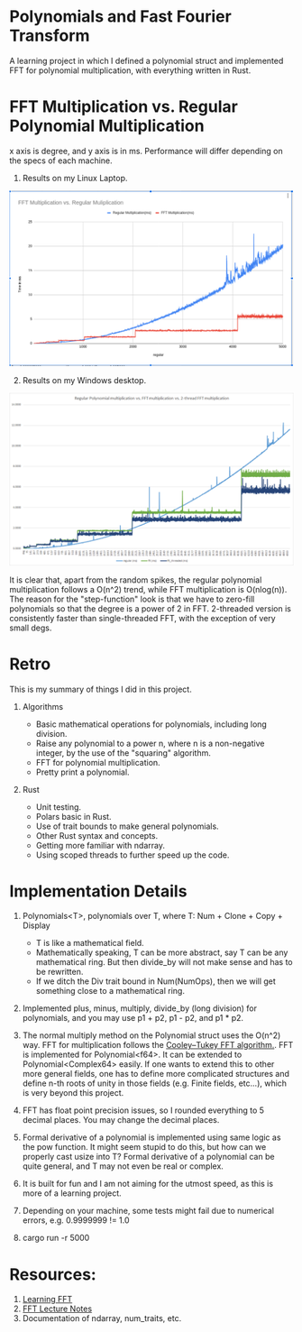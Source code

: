 # Polynomials and Fast Fourier Transform

A learning project in which I defined a polynomial struct and implemented FFT for polynomial multiplication, with everything written in Rust.

# FFT Multiplication vs. Regular Polynomial Multiplication

x axis is degree, and y axis is in ms. Performance will differ depending on the specs of each machine.

1. Results on my Linux Laptop.

![test results](/pic/fft_perf.png)

2. Results on my Windows desktop.

![test results2](/pic/fft_perf_2.png)

It is clear that, apart from the random spikes, the regular polynomial multiplication follows a O(n^2) trend, while FFT multiplication is O(nlog(n)). The reason for the "step-function" look is that we have to zero-fill polynomials so that the degree is a power of 2 in FFT. 2-threaded version is consistently faster than single-threaded FFT, with the exception of very small degs.

# Retro

This is my summary of things I did in this project.

1. Algorithms
    - Basic mathematical operations for polynomials, including long division.
    - Raise any polynomial to a power n, where n is a non-negative integer, by the use of the "squaring" algorithm. 
    - FFT for polynomial multiplication.
    - Pretty print a polynomial.

2. Rust
    - Unit testing.
    - Polars basic in Rust.
    - Use of trait bounds to make general polynomials.
    - Other Rust syntax and concepts.
    - Getting more familiar with ndarray.
    - Using scoped threads to further speed up the code.
    
# Implementation Details

1. Polynomials\<T\>, polynomials over T, where T: Num + Clone + Copy + Display
    - T is like a mathematical field.
    - Mathematically speaking, T can be more abstract, say T can be any mathematical ring. But then divide_by will not make sense and has to be rewritten.
    - If we ditch the Div trait bound in Num(NumOps), then we will get something close to a mathematical ring.

2. Implemented plus, minus, multiply, divide_by (long division) for polynomials, and you may use p1 + p2, p1 - p2, and p1 * p2.

3. The normal multiply method on the Polynomial struct uses the O(n^2) way. FFT for multiplication follows the [Cooley–Tukey FFT algorithm.](https://en.wikipedia.org/wiki/Cooley%E2%80%93Tukey_FFT_algorithm). FFT is  implemented for Polynomial\<f64\>. It can be extended to Polynomial\<Complex64\> easily. If one wants to extend this to other more general fields, one has to define more complicated structures and define n-th roots of unity in those fields (e.g. Finite fields, etc...), which is very beyond this project.

5. FFT has float point precision issues, so I rounded everything to 5 decimal places. You may change the decimal places.

6. Formal derivative of a polynomial is implemented using same logic as the pow function. It might seem stupid to do this, but how can we properly cast usize into T? Formal derivative of a polynomial can be quite general, and T may not even be real or complex.

7. It is built for fun and I am not aiming for the utmost speed, as this is more of a learning project.

8. Depending on your machine, some tests might fail due to numerical errors, e.g. 0.9999999 != 1.0

9. cargo run -r 5000

# Resources:

1. [Learning FFT](https://www.youtube.com/watch?v=h7apO7q16V0&t=1265s)
2. [FFT Lecture Notes](http://www.cs.toronto.edu/~denisp/csc373/docs/tutorial3-adv-writeup.pdf)
3. Documentation of ndarray, num_traits, etc.
